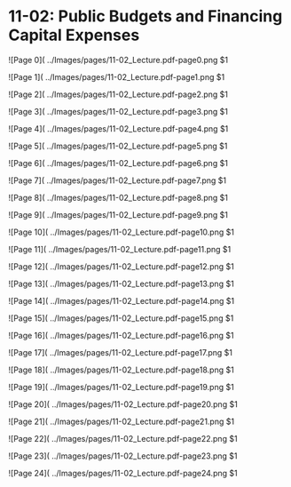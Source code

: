 # 11-02: Public Budgets and Financing Capital Expenses

![Page 0]( ../Images/pages/11-02_Lecture.pdf-page0.png $1

![Page 1]( ../Images/pages/11-02_Lecture.pdf-page1.png $1

![Page 2]( ../Images/pages/11-02_Lecture.pdf-page2.png $1

![Page 3]( ../Images/pages/11-02_Lecture.pdf-page3.png $1

![Page 4]( ../Images/pages/11-02_Lecture.pdf-page4.png $1

![Page 5]( ../Images/pages/11-02_Lecture.pdf-page5.png $1

![Page 6]( ../Images/pages/11-02_Lecture.pdf-page6.png $1

![Page 7]( ../Images/pages/11-02_Lecture.pdf-page7.png $1

![Page 8]( ../Images/pages/11-02_Lecture.pdf-page8.png $1

![Page 9]( ../Images/pages/11-02_Lecture.pdf-page9.png $1

![Page 10]( ../Images/pages/11-02_Lecture.pdf-page10.png $1

![Page 11]( ../Images/pages/11-02_Lecture.pdf-page11.png $1

![Page 12]( ../Images/pages/11-02_Lecture.pdf-page12.png $1

![Page 13]( ../Images/pages/11-02_Lecture.pdf-page13.png $1

![Page 14]( ../Images/pages/11-02_Lecture.pdf-page14.png $1

![Page 15]( ../Images/pages/11-02_Lecture.pdf-page15.png $1

![Page 16]( ../Images/pages/11-02_Lecture.pdf-page16.png $1

![Page 17]( ../Images/pages/11-02_Lecture.pdf-page17.png $1

![Page 18]( ../Images/pages/11-02_Lecture.pdf-page18.png $1

![Page 19]( ../Images/pages/11-02_Lecture.pdf-page19.png $1

![Page 20]( ../Images/pages/11-02_Lecture.pdf-page20.png $1

![Page 21]( ../Images/pages/11-02_Lecture.pdf-page21.png $1

![Page 22]( ../Images/pages/11-02_Lecture.pdf-page22.png $1

![Page 23]( ../Images/pages/11-02_Lecture.pdf-page23.png $1

![Page 24]( ../Images/pages/11-02_Lecture.pdf-page24.png $1

